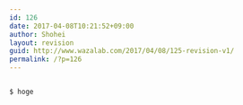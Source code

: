 ```yaml
---
id: 126
date: 2017-04-08T10:21:52+09:00
author: Shohei
layout: revision
guid: http://www.wazalab.com/2017/04/08/125-revision-v1/
permalink: /?p=126
---
```

```

$ hoge
```